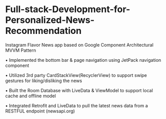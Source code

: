 # Full-stack-Development-for-Personalized-News-Recommendation
  
  Instagram Flavor News app based on Google Component Architectural MVVM Pattern

• Implemented the bottom bar & page navigation using JetPack navigation component

• Utilized 3rd party CardStackView(RecyclerView) to support swipe gestures for liking/disliking the news

• Built the Room Database with LiveData & ViewModel to support local cache and offline model

• Integrated Retrofit and LiveData to pull the latest news data from a RESTFUL endpoint (newsapi.org)
